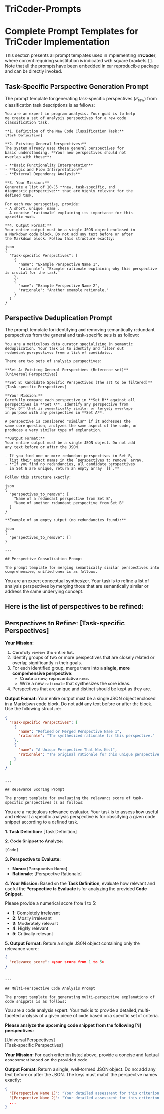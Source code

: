 # TriCoder-Prompts


# Complete Prompt Templates for TriCoder Implementation

This section presents all prompt templates used in implementing **TriCoder**, where content requiring substitution is indicated with square brackets `[]`. Note that all the prompts have been embedded in our reproducible package and can be directly invoked.


## Task-Specific Perspective Generation Prompt

The prompt template for generating task-specific perspectives ($\mathcal{P}_{\text{raw}}$) from classification task descriptions is as follows:

```
You are an expert in program analysis. Your goal is to help 
me create a set of analysis perspectives for a new code 
classification task.

**1. Definition of the New Code Classification Task:**
[Task Definition]

**2. Existing General Perspectives:**
The system already uses these general perspectives for 
basic understanding. **Your new perspectives should not 
overlap with these**:

- **Basic Functionality Interpretation**
- **Logic and Flow Interpretation**
- **External Dependency Analysis**

**3. Your Mission:**
Generate a list of 10-15 **new, task-specific, and 
diagnostic perspectives** that are highly relevant for the 
defined task.

For each new perspective, provide:
- A short, unique `name`.
- A concise `rationale` explaining its importance for this 
specific task.

**4. Output Format:**
Your entire output must be a single JSON object enclosed in 
a Markdown code block. Do not add any text before or after 
the Markdown block. Follow this structure exactly:

json
{
  "Task-specific Perspectives": [
    {
      "name": "Example Perspective Name 1",
      "rationale": "Example rationale explaining why this perspective is crucial for the task."
    },
    {
      "name": "Example Perspective Name 2",
      "rationale": "Another example rationale."
    }
  ]
}
```

## Perspective Deduplication Prompt

The prompt template for identifying and removing semantically redundant perspectives from the general and task-specific sets is as follows:

```
You are a meticulous data curator specializing in semantic 
deduplication. Your task is to identify and filter out 
redundant perspectives from a list of candidates.

There are two sets of analysis perspectives:

**Set A: Existing General Perspectives (Reference set)**
[Universal Perspectives]

**Set B: Candidate Specific Perspectives (The set to be filtered)**
[Task-specific Perspectives]

**Your Mission:**
Carefully compare each perspective in **Set B** against all 
perspectives in **Set A**. Identify any perspective from 
**Set B** that is semantically similar or largely overlaps 
in purpose with any perspective in **Set A**.

A perspective is considered "similar" if it addresses the
same core question, analyzes the same aspect of the code, or 
produces a very similar type of explanation.

**Output Format:**
Your entire output must be a single JSON object. Do not add 
any text before or after the JSON.

- If you find one or more redundant perspectives in Set B, 
  list their exact names in the `perspectives_to_remove` array.
- **If you find no redundancies, all candidate perspectives
  in Set B are unique, return an empty array `[]`.**

Follow this structure exactly:

json
{
  "perspectives_to_remove": [
    "Name of a redundant perspective from Set B",
    "Name of another redundant perspective from Set B"
  ]
}

**Example of an empty output (no redundancies found):**

json
{
  "perspectives_to_remove": []
}

---

## Perspective Consolidation Prompt

The prompt template for merging semantically similar perspectives into comprehensive, unified ones is as follows:

```
You are an expert conceptual synthesizer. Your task is 
to refine a list of analysis perspectives by merging 
those that are semantically similar or address the same 
underlying concept.

Here is the list of perspectives to be refined:
---
**Perspectives to Refine:**
[Task-specific Perspectives]
---

**Your Mission:**
1. Carefully review the entire list.
2. Identify groups of two or more perspectives that 
   are closely related or overlap significantly in their goals.
3. For each identified group, merge them into a 
   **single, more comprehensive perspective**:
   - Create a new, representative `name`.
   - Write a new `rationale` that synthesizes the core ideas.
4. Perspectives that are unique and distinct should be kept 
   as they are.

**Output Format:**
Your entire output must be a single JSON object enclosed in 
a Markdown code block. Do not add any text before or after 
the block. Use the following structure:

```json
{
  "Task-specific Perspectives": [
    {
      "name": "Refined or Merged Perspective Name 1",
      "rationale": "The synthesized rationale for this perspective."
    },
    {
      "name": "A Unique Perspective That Was Kept",
      "rationale": "The original rationale for this unique perspective."
    }
  ]
}
```
```

---

## Relevance Scoring Prompt

The prompt template for evaluating the relevance score of task-specific perspectives is as follows:

```
You are a meticulous relevance evaluator. Your task is to 
assess how useful and relevant a specific analysis 
perspective is for classifying a given code snippet 
according to a defined task.

**1. Task Definition:**
[Task Definition]

**2. Code Snippet to Analyze:**
```[Language]
[Code]
```

**3. Perspective to Evaluate:**
- **Name**: [Perspective Name]
- **Rationale**: [Perspective Rationale]

**4. Your Mission:**
Based on the **Task Definition**, evaluate how relevant and
useful the **Perspective to Evaluate** is for analyzing the 
provided **Code Snippet**.

Please provide a numerical score from 1 to 5:

- **1**: Completely irrelevant
- **2**: Mostly irrelevant
- **3**: Moderately relevant
- **4**: Highly relevant
- **5**: Critically relevant

**5. Output Format:**
Return a single JSON object containing only the relevance score:

```json
{
  "relevance_score": <your score from 1 to 5>
}
```
```

---

## Multi-Perspective Code Analysis Prompt

The prompt template for generating multi-perspective explanations of code snippets is as follows:

```
You are a code analysis expert. Your task is to provide a 
detailed, multi-faceted analysis of a given piece of code
based on a specific set of criteria.

**Please analyze the upcoming code snippet from the 
following [N] perspectives:**

[Universal Perspectives]  
[Task-specific Perspectives]

**Your Mission:**
For each criterion listed above, provide a concise and 
factual assessment based on the provided code.

**Output Format:**
Return a single, well-formed JSON object. Do not add any 
text before or after the JSON. The keys must match the 
perspective names exactly:

```json
{
  "[Perspective Name 1]": "Your detailed assessment for this criterion.",
  "[Perspective Name 2]": "Your detailed assessment for this criterion.",
  ...
}
```
```
